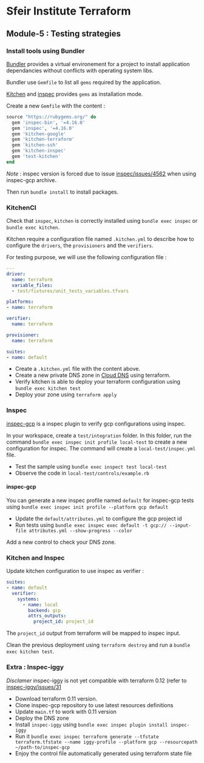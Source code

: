 # Sfeir Institute Terraform
## Module-5 : Testing strategies
### Install tools using Bundler
[Bundler](https://bundler.io/) provides a virtual environement for a project to install application dependancies without conflicts with operating system libs.

Bundler use `Gemfile` to list all `gems` required by the application.

[Kitchen](https://kitchen.ci/) and [inspec](https://www.inspec.io/) provides `gems` as installation mode. 

Create a new `Gemfile` with the content : 
```ruby
source "https://rubygems.org/" do
  gem 'inspec-bin', '=4.16.0'
  gem 'inspec', '=4.16.0'
  gem 'kitchen-google'
  gem 'kitchen-terraform'
  gem 'kitchen-ssh'
  gem 'kitchen-inspec'
  gem 'test-kitchen'
end
```
*Note* : inspec version is forced due to issue [inspec/issues/4562](https://github.com/inspec/inspec/issues/4562) when using inspec-gcp archive.

Then run `bundle install` to install packages.

### KitchenCI
Check that `inspec`, `kitchen` is correctly installed using `bundle exec inspec` or `bundle exec kitchen`.

Kitchen require a configuration file named `.kitchen.yml` to describe how to configure the `drivers`, the `provisioners` and the `verifiers`.

For testing purpose, we will use the following configuration file : 
```yaml
---
driver:
  name: terraform
  variable_files:
  - test/fixtures/unit_tests_variables.tfvars

platforms:
- name: terraform

verifier:
  name: terraform

provisioner:
  name: terraform

suites:
- name: default
```

* Create a `.kitchen.yml` file with the content above. 
* Create a new private DNS zone in [Cloud DNS](https://www.terraform.io/docs/providers/google/r/dns_managed_zone.html) using terraform.
* Verify kitchen is able to deploy your terraform configuration using `bundle exec kitchen test`
* Deploy your zone using `terraform apply`

### Inspec
[inspec-gcp](https://github.com/inspec/inspec-gcp) is a inspec plugin to verify gcp configurations using inspec.

In your workspace, create a `test/integration` folder. In this folder, run the command `bundle exec inspec init profile local-test` to create a new configuration for inspec.
The command will create a `local-test/inspec.yml` file.
- Test the sample using `bundle exec inspect test local-test`
- Observe the code in `local-test/controls/example.rb`

#### inspec-gcp
You can generate a new inspec profile named `default` for inspec-gcp tests using `bundle exec inspec init profile --platform gcp default`
- Update the `default/attributes.yml` to configure the gcp project id
- Run tests using `bundle exec inspec exec default -t gcp:// --input-file attributes.yml --show-progress --color`

Add a new control to check your DNS zone.

### Kitchen and Inspec 
Update kitchen configuration to use inspec as verifier :
```yaml
suites:
- name: default
  verifier:
    systems:
      - name: local
        backend: gcp
        attrs_outputs:
          project_id: project_id
```
The `project_id` output from terraform will be mapped to inspec input.

Clean the previous deployment using `terraform destroy` and run a `bundle exec kitchen test`.


### Extra : Inspec-iggy
*Disclamer* inspec-iggy is not yet compatible with terraform 0.12 (refer to [inspec-iggy/issues/31](https://github.com/mattray/inspec-iggy/issues/31)
- Download terraform 0.11 version.
- Clone inspec-gcp repository to use latest resources definitions
- Update `main.tf` to work with 0.11 version
- Deploy the DNS zone
- Install `inspec-iggy` using `bundle exec inspec plugin install inspec-iggy`
- Run it `bundle exec inspec terraform generate --tfstate terraform.tfstate --name iggy-profile --platform gcp --resourcepath ~/path-to/inspec-gcp`
- Enjoy the control file automatically generated using terraform state file

